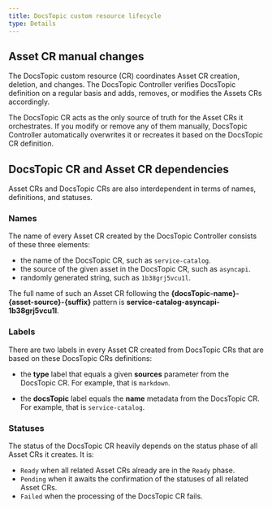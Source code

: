 ```yaml
---
title: DocsTopic custom resource lifecycle
type: Details
---
```


## Asset CR manual changes

The DocsTopic custom resource (CR) coordinates Asset CR creation, deletion, and changes. The DocsTopic Controller verifies DocsTopic definition on a regular basis and adds, removes, or modifies the Assets CRs accordingly.

The DocsTopic CR acts as the only source of truth for the Asset CRs it orchestrates. If you modify or remove any of them manually, DocsTopic Controller automatically overwrites it or recreates it based on the DocsTopic CR definition.

##  DocsTopic CR and Asset CR dependencies

Asset CRs and DocsTopic CRs are also interdependent in terms of names, definitions, and statuses.

### Names

The name of every Asset CR created by the DocsTopic Controller consists of these three elements:

- the name of the DocsTopic CR, such as `service-catalog`.
- the source of the given asset in the DocsTopic CR, such as `asyncapi`.
- randomly generated string, such as `1b38grj5vcu1l`.

The full name of such an Asset CR following the **{docsTopic-name}-{asset-source}-{suffix}** pattern is **service-catalog-asyncapi-1b38grj5vcu1l**.

### Labels

There are two labels in every Asset CR created from DocsTopic CRs that are based on these DocsTopic CRs definitions:

- the **type** label that equals a given **sources** parameter from the DocsTopic CR. For example, that is `markdown`.

- the **docsTopic** label equals the **name** metadata from the DocsTopic CR. For example, that is `service-catalog`.

### Statuses

The status of the DocsTopic CR heavily depends on the status phase of all Asset CRs it creates. It is:

- `Ready` when all related Asset CRs already are in the `Ready` phase.
- `Pending` when it awaits the confirmation of the statuses of all related Asset CRs.
- `Failed` when the processing of the DocsTopic CR fails.
